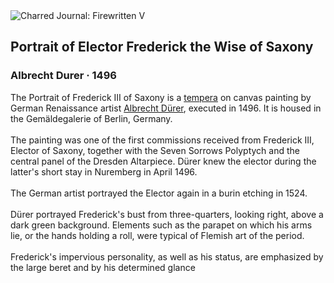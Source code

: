 <div class="artwork-of-the-day">
  <div class="container">
    <div class="img-wrapper">
      <img
        src="https://uploads3.wikiart.org/images/albrecht-durer/portrait-of-elector-frederick-the-wise-of-saxony-1496.jpg!Large.jpg"
        alt="Charred Journal: Firewritten V" />
    </div>
    <div class="artwork-detail">
      <div class="artwork-origin"> 
        <h2 class="artwork-name">Portrait of Elector Frederick the Wise of Saxony</h2>
        <h3 class="artist">
          Albrecht Durer
                    ·  1496
        </h3>
      </div>
      <p class="description">
        <span class="artwork-description-text ng-binding" ng-bind-html="viewModel.ArtworkOfTheDay.Description | unsafe">The Portrait of Frederick III of Saxony is a <a target="_blank" href="/en/paintings-by-media/tempera-on-gesso-pitch-and-mastic">tempera</a> on canvas painting by German Renaissance artist <a target="_blank" href="/en/albrecht-durer">Albrecht Dürer</a>, executed in 1496. It is housed in the Gemäldegalerie of Berlin, Germany.
<br>
<br>The painting was one of the first commissions received from Frederick III, Elector of Saxony, together with the Seven Sorrows Polyptych and the central panel of the Dresden Altarpiece. Dürer knew the elector during the latter's short stay in Nuremberg in April 1496.
<br>
<br>The German artist portrayed the Elector again in a burin etching in 1524.
<br>
<br>Dürer portrayed Frederick's bust from three-quarters, looking right, above a dark green background. Elements such as the parapet on which his arms lie, or the hands holding a roll, were typical of Flemish art of the period.
<br>
<br>Frederick's impervious personality, as well as his status, are emphasized by the large beret and by his determined glance</span>
                        <div class="text-shadow-container" ng-show="showShadow" style=""></div>
      </p>
    </div>
  </div>

</div>
